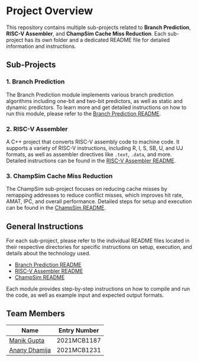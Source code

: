 # Project Overview

This repository contains multiple sub-projects related to **Branch Prediction**, **RISC-V Assembler**, and **ChampSim Cache Miss Reduction**. Each sub-project has its own folder and a dedicated README file for detailed information and instructions.

## Sub-Projects

### 1. Branch Prediction
The Branch Prediction module implements various branch prediction algorithms including one-bit and two-bit predictors, as well as static and dynamic predictors. To learn more and get detailed instructions on how to run this module, please refer to the [Branch Prediction README](./branch-prediction/README.md).

### 2. RISC-V Assembler
A C++ project that converts RISC-V assembly code to machine code. It supports a variety of RISC-V instructions, including R, I, S, SB, U, and UJ formats, as well as assembler directives like `.text`, `.data`, and more. Detailed instructions can be found in the [RISC-V Assembler README](./riscv-assembler/README.md).

### 3. ChampSim Cache Miss Reduction
The ChampSim sub-project focuses on reducing cache misses by remapping addresses to reduce conflict misses, which improves hit rate, AMAT, IPC, and overall performance. Detailed steps for setup and execution can be found in the [ChampSim README](./champsim/README.md).

## General Instructions

For each sub-project, please refer to the individual README files located in their respective directories for specific instructions on setup, execution, and details about the technology used.

- [Branch Prediction README](./branch-prediction/README.md)
- [RISC-V Assembler README](./riscv-assembler/README.md)
- [ChampSim README](./champsim/README.md)

Each module provides step-by-step instructions on how to compile and run the code, as well as example input and expected output formats.

## Team Members

| Name                     | Entry Number |
|--------------------------| -------------|
| [Manik Gupta](https://github.com/manik3003)            | 2021MCB1187  |
| [Anany Dhamija](https://github.com/AnanyDhamija) | 2021MCB1231  |


